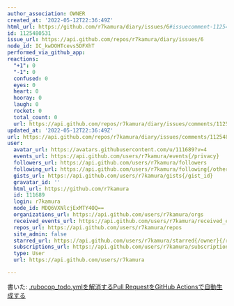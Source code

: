 ```yaml
---
author_association: OWNER
created_at: '2022-05-12T22:36:49Z'
html_url: https://github.com/r7kamura/diary/issues/6#issuecomment-1125480531
id: 1125480531
issue_url: https://api.github.com/repos/r7kamura/diary/issues/6
node_id: IC_kwDOHTcevs5DFXhT
performed_via_github_app: 
reactions:
  "+1": 0
  "-1": 0
  confused: 0
  eyes: 0
  heart: 0
  hooray: 0
  laugh: 0
  rocket: 0
  total_count: 0
  url: https://api.github.com/repos/r7kamura/diary/issues/comments/1125480531/reactions
updated_at: '2022-05-12T22:36:49Z'
url: https://api.github.com/repos/r7kamura/diary/issues/comments/1125480531
user:
  avatar_url: https://avatars.githubusercontent.com/u/111689?v=4
  events_url: https://api.github.com/users/r7kamura/events{/privacy}
  followers_url: https://api.github.com/users/r7kamura/followers
  following_url: https://api.github.com/users/r7kamura/following{/other_user}
  gists_url: https://api.github.com/users/r7kamura/gists{/gist_id}
  gravatar_id: ''
  html_url: https://github.com/r7kamura
  id: 111689
  login: r7kamura
  node_id: MDQ6VXNlcjExMTY4OQ==
  organizations_url: https://api.github.com/users/r7kamura/orgs
  received_events_url: https://api.github.com/users/r7kamura/received_events
  repos_url: https://api.github.com/users/r7kamura/repos
  site_admin: false
  starred_url: https://api.github.com/users/r7kamura/starred{/owner}{/repo}
  subscriptions_url: https://api.github.com/users/r7kamura/subscriptions
  type: User
  url: https://api.github.com/users/r7kamura

---
```

書いた: [.rubocop_todo.ymlを解消するPull RequestをGitHub Actionsで自動生成する](https://r7kamura.com/articles/2022-05-13-rubocop-challenge)